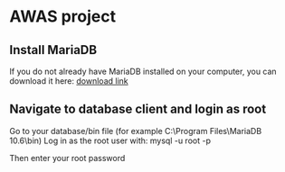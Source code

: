 # AWAS project

## Install MariaDB

If you do not already have MariaDB installed on your computer, you can download it here: [download link](https://mariadb.org/download/?t=mariadb&p=mariadb&r=10.6.7&os=windows&cpu=x86_64&pkg=msi&m=xtom_tal)

## Navigate to database client and login as root

Go to your database/bin file (for example C:\Program Files\MariaDB 10.6\bin)
Log in as the root user with:
  mysql -u root -p
  
Then enter your root password

